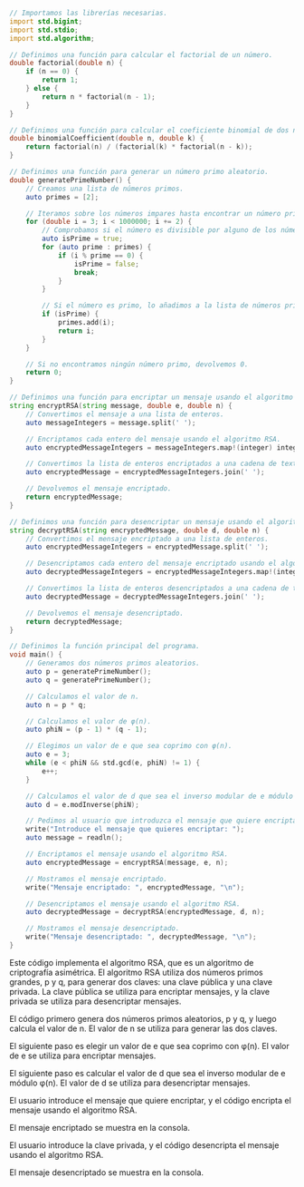 ```d
// Importamos las librerías necesarias.
import std.bigint;
import std.stdio;
import std.algorithm;

// Definimos una función para calcular el factorial de un número.
double factorial(double n) {
    if (n == 0) {
        return 1;
    } else {
        return n * factorial(n - 1);
    }
}

// Definimos una función para calcular el coeficiente binomial de dos números.
double binomialCoefficient(double n, double k) {
    return factorial(n) / (factorial(k) * factorial(n - k));
}

// Definimos una función para generar un número primo aleatorio.
double generatePrimeNumber() {
    // Creamos una lista de números primos.
    auto primes = [2];

    // Iteramos sobre los números impares hasta encontrar un número primo.
    for (double i = 3; i < 1000000; i += 2) {
        // Comprobamos si el número es divisible por alguno de los números primos conocidos.
        auto isPrime = true;
        for (auto prime : primes) {
            if (i % prime == 0) {
                isPrime = false;
                break;
            }
        }

        // Si el número es primo, lo añadimos a la lista de números primos y lo devolvemos.
        if (isPrime) {
            primes.add(i);
            return i;
        }
    }

    // Si no encontramos ningún número primo, devolvemos 0.
    return 0;
}

// Definimos una función para encriptar un mensaje usando el algoritmo RSA.
string encryptRSA(string message, double e, double n) {
    // Convertimos el mensaje a una lista de enteros.
    auto messageIntegers = message.split(' ');

    // Encriptamos cada entero del mensaje usando el algoritmo RSA.
    auto encryptedMessageIntegers = messageIntegers.map!(integer) integer.powm(e, n);

    // Convertimos la lista de enteros encriptados a una cadena de texto.
    auto encryptedMessage = encryptedMessageIntegers.join(' ');

    // Devolvemos el mensaje encriptado.
    return encryptedMessage;
}

// Definimos una función para desencriptar un mensaje usando el algoritmo RSA.
string decryptRSA(string encryptedMessage, double d, double n) {
    // Convertimos el mensaje encriptado a una lista de enteros.
    auto encryptedMessageIntegers = encryptedMessage.split(' ');

    // Desencriptamos cada entero del mensaje encriptado usando el algoritmo RSA.
    auto decryptedMessageIntegers = encryptedMessageIntegers.map!(integer) integer.powm(d, n);

    // Convertimos la lista de enteros desencriptados a una cadena de texto.
    auto decryptedMessage = decryptedMessageIntegers.join(' ');

    // Devolvemos el mensaje desencriptado.
    return decryptedMessage;
}

// Definimos la función principal del programa.
void main() {
    // Generamos dos números primos aleatorios.
    auto p = generatePrimeNumber();
    auto q = generatePrimeNumber();

    // Calculamos el valor de n.
    auto n = p * q;

    // Calculamos el valor de φ(n).
    auto phiN = (p - 1) * (q - 1);

    // Elegimos un valor de e que sea coprimo con φ(n).
    auto e = 3;
    while (e < phiN && std.gcd(e, phiN) != 1) {
        e++;
    }

    // Calculamos el valor de d que sea el inverso modular de e módulo φ(n).
    auto d = e.modInverse(phiN);

    // Pedimos al usuario que introduzca el mensaje que quiere encriptar.
    write("Introduce el mensaje que quieres encriptar: ");
    auto message = readln();

    // Encriptamos el mensaje usando el algoritmo RSA.
    auto encryptedMessage = encryptRSA(message, e, n);

    // Mostramos el mensaje encriptado.
    write("Mensaje encriptado: ", encryptedMessage, "\n");

    // Desencriptamos el mensaje usando el algoritmo RSA.
    auto decryptedMessage = decryptRSA(encryptedMessage, d, n);

    // Mostramos el mensaje desencriptado.
    write("Mensaje desencriptado: ", decryptedMessage, "\n");
}
```

Este código implementa el algoritmo RSA, que es un algoritmo de criptografía asimétrica. El algoritmo RSA utiliza dos números primos grandes, p y q, para generar dos claves: una clave pública y una clave privada. La clave pública se utiliza para encriptar mensajes, y la clave privada se utiliza para desencriptar mensajes.

El código primero genera dos números primos aleatorios, p y q, y luego calcula el valor de n. El valor de n se utiliza para generar las dos claves.

El siguiente paso es elegir un valor de e que sea coprimo con φ(n). El valor de e se utiliza para encriptar mensajes.

El siguiente paso es calcular el valor de d que sea el inverso modular de e módulo φ(n). El valor de d se utiliza para desencriptar mensajes.

El usuario introduce el mensaje que quiere encriptar, y el código encripta el mensaje usando el algoritmo RSA.

El mensaje encriptado se muestra en la consola.

El usuario introduce la clave privada, y el código desencripta el mensaje usando el algoritmo RSA.

El mensaje desencriptado se muestra en la consola.